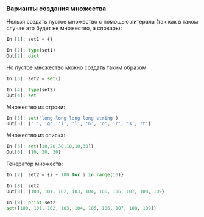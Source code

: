 ### Варианты создания множества

Нельзя создать пустое множество с помощью литерала (так как в таком случае это будет не множество, а словарь):
```python
In [1]: set1 = {}

In [2]: type(set1)
Out[2]: dict
```

Но пустое множество можно создать таким образом:
```python
In [3]: set2 = set()

In [4]: type(set2)
Out[4]: set
```

Множество из строки:
```python
In [5]: set('long long long long string')
Out[5]: {' ', 'g', 'i', 'l', 'n', 'o', 'r', 's', 't'}
```

Множество из списка:
```python
In [6]: set([10,20,30,10,10,30])
Out[6]: {10, 20, 30}
```

Генератор множеств:
```python
In [7]: set2 = {i + 100 for i in range(10)}

In [8]: set2
Out[8]: {100, 101, 102, 103, 104, 105, 106, 107, 108, 109}

In [9]: print set2
set([100, 101, 102, 103, 104, 105, 106, 107, 108, 109])
```
